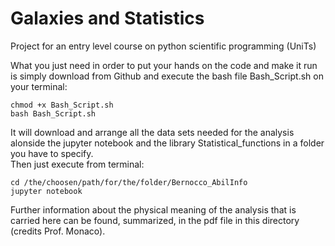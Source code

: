 # Galaxies and Statistics
Project for an entry level course on python scientific programming (UniTs)

What you just need in order to put your hands on the code and make it run is simply download from Github and execute the bash file Bash_Script.sh on your terminal:

`chmod +x Bash_Script.sh`\
`bash Bash_Script.sh`

It will download and arrange all the data sets needed for the analysis alonside the jupyter notebook and the library Statistical_functions in a folder you have to specify.\
Then just execute from terminal:

`cd /the/choosen/path/for/the/folder/Bernocco_AbilInfo`\
`jupyter notebook`

Further information about the physical meaning of the analysis that is carried here can be found, summarized, in the pdf file in this directory (credits Prof. Monaco).
